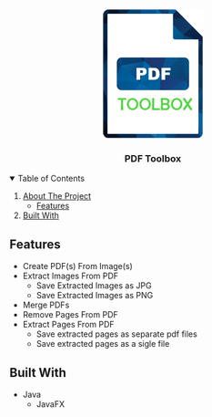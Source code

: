 <p align="center">
  <a href="https://github.com/othneildrew/Best-README-Template">
    <img src="src/main/resources/images/logo.png" alt="Logo" >
  </a>

  <h3 align="center">PDF Toolbox</h3>
</p>

<!-- TABLE OF CONTENTS -->
<details open="open">
  <summary>Table of Contents</summary>
  <ol>
    <li>
      <a href="#about-the-project">About The Project</a>
      <ul>
        <li><a href="#features">Features</a></li>
      </ul>
    </li>
    <li><a href="#built-with">Built With</a></li>
  </ol>
</details>

<!-- Features -->
## Features

-   Create PDF(s) From Image(s)
-   Extract Images From PDF
    - Save Extracted Images as JPG
    - Save Extracted Images as PNG
-   Merge PDFs
-   Remove Pages From PDF
-   Extract Pages From PDF
    - Save extracted pages as separate pdf files
    - Save extracted pages as a sigle file

<!-- Built With -->

## Built With

-   Java
    -   JavaFX

